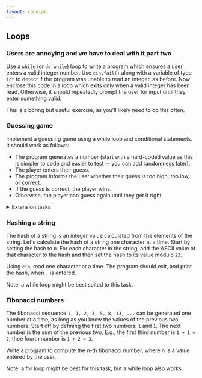 ```yaml
---
layout: codelab
---
```


## Loops

### Users are annoying and we have to deal with it part two

Use a `while` (or `do-while`) loop to write a program which ensures a user enters a valid integer number.
Use `cin.fail()` along with a variable of type `int` to detect if the program was unable to read an integer, as before.
Now enclose this code in a loop which exits only when a valid integer has been read. Otherwise, it should repeatedly prompt the user for input until they enter something valid.

This is a boring but useful exercise, as you'll likely need to do this often.

### Guessing game

Implement a guessing game using a while loop and conditional statements. It should work as follows:

- The program generates a number (start with a hard-coded value as this is simpler to code and easier to test -- you can add randomness later).
- The player enters their guess.
- The program informs the user whether their guess is too high, too low, or correct.
- If the guess is correct, the player wins.
- Otherwise, the player can guess again until they get it right.

<details>
<summary>Extension tasks</summary>

- Make the program generate a random number rather than a hard-coded value.
- Limit the number of guesses the user is allowed.
- Calculate a score based on the number of guesses the player needed to use.
</details>

### Hashing a string

The hash of a string is an integer value calculated from the elements of the string. Let's calculate the hash of a string one character at a time.
Start by setting the hash to `0`. For each character in the string, add the ASCII value of that character to the hash and then set the hash to its value modulo `23`.

Using `cin`, read one character at a time. The program should exit, and print the hash, when `.` is entered.

Note: a while loop might be best suited to this task.

### Fibonacci numbers

The fibonacci sequence `1, 1, 2, 3, 5, 8, 13, ...` can be generated one number at a time, as long as you know the values of the previous two numbers.
Start off by defining the first two numbers: `1` and `1`. The next number is the sum of the previous two, E.g., the first third number is `1 + 1 = 2`, thee fourth number is `1 + 2 = 3`.

Write a program to compute the n-th fibonacci number, where n is a value entered by the user.

Note: a for loop might be best for this task, but a while loop also works.

